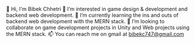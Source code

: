 👋 Hi, I'm Bibek Chhetri
👀 I’m interested in game design & development and backend web development.
🌱 I’m currently learning the ins and outs of backend web development with the MERN stack.
💞️ I’m looking to collaborate on game development projects in Unity and Web projects using the MERN stack.
📫 You can reach me on gmail at bibekc747@gmail.com
<!---
bibekbytes/bibekbytes is a ✨ special ✨ repository because its `README.md` (this file) appears on your GitHub profile.
You can click the Preview link to take a look at your changes.
--->
